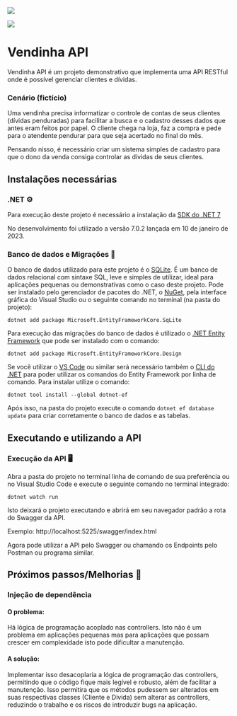 ![](https://img.shields.io/badge/.NET%207-v7.0.2-purple?style=for-the-badge&logo=dotnet&labelColor=white&logoColor=purple)
  
![](https://img.shields.io/badge/Database-SQLite-blue?style=for-the-badge&logo=sqlite&labelColor=white&logoColor=blue)

##
# Vendinha API

Vendinha API é um projeto demonstrativo que implementa uma API RESTful onde é possível gerenciar clientes e dívidas.


### Cenário (fictício)
Uma vendinha precisa informatizar o controle de contas de seus clientes (dívidas penduradas) para facilitar a busca e o cadastro desses dados que antes eram feitos por papel. O cliente chega na loja, faz a compra e pede para o atendente pendurar para que seja acertado no final do mês.

Pensando nisso, é necessário criar um sistema simples de cadastro para que o dono da venda consiga controlar as dívidas de seus clientes.

## Instalações necessárias

### .NET ⚙
Para execução deste projeto é necessário a instalação da [SDK do .NET 7](https://dotnet.microsoft.com/en-us/download)

No desenvolvimento foi utilizado a versão 7.0.2 lançada em 10 de janeiro de 2023.


### Banco de dados e Migrações 🧰
O banco de dados utilizado para este projeto é o [SQLite](https://sqlite.org/index.html). É um banco de dados relacional com sintaxe SQL, leve e simples de utilizar, ideal para aplicações pequenas ou demonstrativas como o caso deste projeto.
Pode ser instalado pelo gerenciador de pacotes do .NET, o [NuGet](https://www.nuget.org/), pela interface gráfica do Visual Studio ou o seguinte comando no terminal (na pasta do projeto):
```
dotnet add package Microsoft.EntityFrameworkCore.SqLite
```

Para execução das migrações do banco de dados é utilizado o [.NET Entity Framework](https://learn.microsoft.com/pt-br/ef/) que pode ser instalado com o comando:
```
dotnet add package Microsoft.EntityFrameworkCore.Design
```
Se você utilizar o [VS Code](https://code.visualstudio.com/) ou similar será necessário também o [CLI do .NET](https://learn.microsoft.com/pt-br/ef/core/cli/dotnet) para poder utilizar os comandos do Entity Framework por linha de comando. Para instalar utilize o comando:
```
dotnet tool install --global dotnet-ef
```
Após isso, na pasta do projeto execute o comando `dotnet ef database update` para criar corretamente o banco de dados e as tabelas.

## Executando e utilizando a API
### Execução da API 🖥

Abra a pasta do projeto no terminal linha de comando de sua preferência ou no Visual Studio Code e execute o seguinte comando no terminal integrado:
```
dotnet watch run
```
Isto deixará o projeto executando e abrirá em seu navegador padrão a rota do Swagger da API.

Exemplo: http://localhost:5225/swagger/index.html

Agora pode utilizar a API pelo Swagger ou chamando os Endpoints pelo Postman ou programa similar.
## Próximos passos/Melhorias 📝
### Injeção de dependência
#### O problema:
Há lógica de programação acoplado nas controllers. Isto não é um problema em aplicações pequenas mas para aplicações que possam crescer em complexidade isto pode dificultar a manutenção.
#### A solução:
Implementar isso desacoplaria a lógica de programação das controllers, permitindo que o código fique mais legível e robusto, além de facilitar a manutenção. Isso permitira que os métodos pudessem ser alterados em suas respectivas classes (Cliente e Divida) sem alterar as controllers, reduzindo o trabalho e os riscos de introduzir bugs na aplicação.

